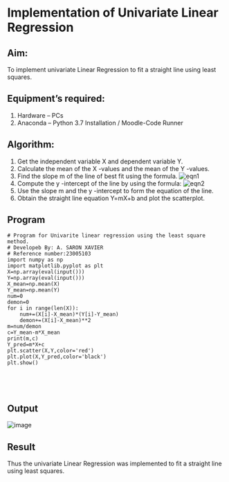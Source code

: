 # Implementation of Univariate Linear Regression
## Aim:
To implement univariate Linear Regression to fit a straight line using least squares.
## Equipment’s required:
1.	Hardware – PCs
2.	Anaconda – Python 3.7 Installation / Moodle-Code Runner
## Algorithm:
1.	Get the independent variable X and dependent variable Y.
2.	Calculate the mean of the X -values and the mean of the Y -values.
3.	Find the slope m of the line of best fit using the formula.
 ![eqn1](./eq1.jpg)
4.	Compute the y -intercept of the line by using the formula:
![eqn2](./eq2.jpg)  
5.	Use the slope m and the y -intercept to form the equation of the line.
6.	Obtain the straight line equation Y=mX+b and plot the scatterplot.
## Program
```
# Program for Univarite linear regression using the least square method.
# Developeb By: A. SARON XAVIER
# Reference number:23005103
import numpy as np
import matplotlib.pyplot as plt
X=np.array(eval(input()))
Y=np.array(eval(input()))
X_mean=np.mean(X)
Y_mean=np.mean(Y)
num=0
demon=0
for i in range(len(X)):
    num+=(X[i]-X_mean)*(Y[i]-Y_mean)
    demon+=(X[i]-X_mean)**2
m=num/demon
c=Y_mean-m*X_mean
print(m,c)
Y_pred=m*X+c
plt.scatter(X,Y,color='red')
plt.plot(X,Y_pred,color='black')
plt.show()





```
## Output
![image](https://github.com/saron2006/Univariate-Linear-Regression/assets/138849343/afbfb27a-1d19-4468-b5e9-d6a8cc6ae459)


## Result
Thus the univariate Linear Regression was implemented to fit a straight line using least squares.

